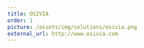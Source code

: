 ```yaml
---
title: OSIVIA
order: 1
picture: /assets/img/solutions/osivia.png
external_url: http://www.osivia.com
---
```

